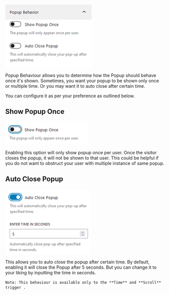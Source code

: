 ![Popup Behaviour ](img/popup-behaviour.png)


Popup Behaviour allows you to determine how the Popup should behave once it's shown. Sometimes, you want your popup to 
be shown only once or multiple time. Or you may want it to auto close after certain time. 

You can configure it as per your preference as outlined below.


## Show Popup Once

![Show Popup Once ](img/show-popup-once.png)

Enabling this option will only show popup once per user. Once the visitor closes the popup, it will not be shown to that user.
This could be helpful if you do not want to obstruct your user with multiple instance of same popup.
      
## Auto Close Popup</p>
![Popup Behaviour Auto Close](img/popup-behaviour-auto-close.png)

This allows you to auto close the popup after certain time. By default, enabling it will close the Popup after 5 seconds.
But you can change it to your liking by inputting the time in seconds.

    Note: This behaviour is available only to the **Time** and **Scroll** trigger .
      
    